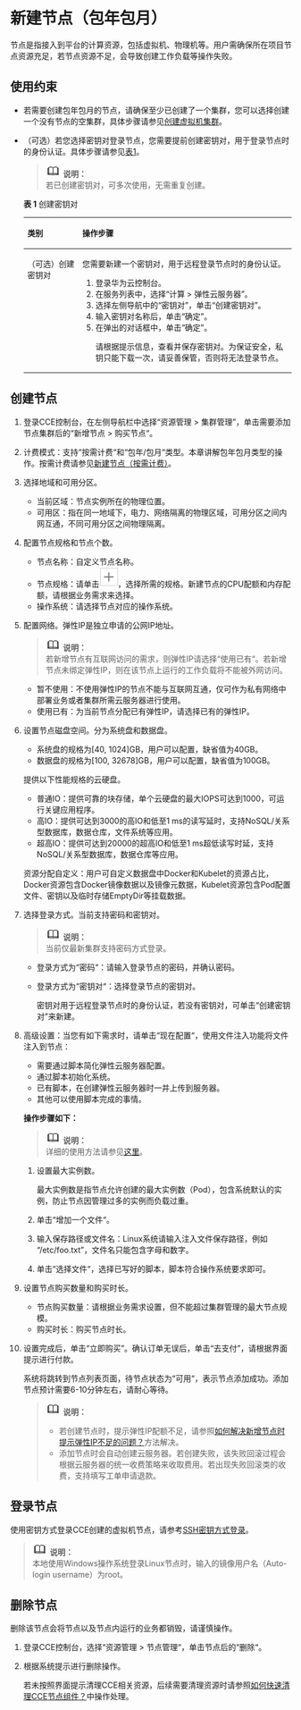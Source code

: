 # 新建节点（包年包月）<a name="cce_01_0003"></a>

节点是指接入到平台的计算资源，包括虚拟机、物理机等。用户需确保所在项目节点资源充足，若节点资源不足，会导致创建工作负载等操作失败。

## 使用约束<a name="section103205496263"></a>

-   若需要创建包年包月的节点，请确保至少已创建了一个集群，您可以选择创建一个没有节点的空集群，具体步骤请参见[创建虚拟机集群](创建虚拟机集群.md)。
-   （可选）若您选择密钥对登录节点，您需要提前创建密钥对，用于登录节点时的身份认证。具体步骤请参见[表1](#t31ae09fd9d294eabbb5bbf922752fff6)。

    >![](public_sys-resources/icon-note.gif) **说明：**   
    >若已创建密钥对，可多次使用，无需重复创建。  

    **表 1**  创建密钥对

    <a name="t31ae09fd9d294eabbb5bbf922752fff6"></a>
    <table><thead align="left"><tr id="cce_01_0033_row1364210523814"><th class="cellrowborder" valign="top" width="20.43%" id="mcps1.2.3.1.1"><p id="cce_01_0033_p10642157388"><a name="cce_01_0033_p10642157388"></a><a name="cce_01_0033_p10642157388"></a>类别</p>
    </th>
    <th class="cellrowborder" valign="top" width="79.57%" id="mcps1.2.3.1.2"><p id="cce_01_0033_p0642195163816"><a name="cce_01_0033_p0642195163816"></a><a name="cce_01_0033_p0642195163816"></a>操作步骤</p>
    </th>
    </tr>
    </thead>
    <tbody><tr id="cce_01_0033_row16421953380"><td class="cellrowborder" valign="top" width="20.43%" headers="mcps1.2.3.1.1 "><p id="cce_01_0033_p864275103813"><a name="cce_01_0033_p864275103813"></a><a name="cce_01_0033_p864275103813"></a>（可选）创建密钥对</p>
    </td>
    <td class="cellrowborder" valign="top" width="79.57%" headers="mcps1.2.3.1.2 "><p id="cce_01_0033_p156423514389"><a name="cce_01_0033_p156423514389"></a><a name="cce_01_0033_p156423514389"></a>您需要新建一个密钥对，用于远程登录节点时的身份认证。</p>
    <a name="cce_01_0033_ol1064212563819"></a><a name="cce_01_0033_ol1064212563819"></a><ol id="cce_01_0033_ol1064212563819"><li>登录华为云控制台。</li><li>在服务列表中，选择“计算 &gt; 弹性云服务器”。</li><li>选择左侧导航中的“密钥对”，单击“创建密钥对”。</li><li>输入密钥对名称后，单击“确定”。</li><li>在弹出的对话框中，单击“确定”。<p id="cce_01_0033_p10642185143813"><a name="cce_01_0033_p10642185143813"></a><a name="cce_01_0033_p10642185143813"></a>请根据提示信息，查看并保存密钥对。为保证安全，私钥只能下载一次，请妥善保管，否则将无法登录节点。</p>
    </li></ol>
    </td>
    </tr>
    </tbody>
    </table>


## 创建节点<a name="section19320144922620"></a>

1.  登录CCE控制台，在左侧导航栏中选择“资源管理 \> 集群管理”，单击需要添加节点集群后的“新增节点  \>  购买节点“。
2.  计费模式：支持“按需计费“和“包年/包月“类型。本章讲解包年包月类型的操作。按需计费请参见[新建节点（按需计费）](新建节点（按需计费）.md)。
3.  选择地域和可用分区。
    -   当前区域：节点实例所在的物理位置。
    -   可用区：指在同一地域下，电力、网络隔离的物理区域，可用分区之间内网互通，不同可用分区之间物理隔离。

4.  配置节点规格和节点个数。
    -   节点名称：自定义节点名称。
    -   节点规格：请单击![](figures/icon-add.png)，选择所需的规格。新建节点的CPU配额和内存配额，请根据业务需求来选择。
    -   操作系统：请选择节点对应的操作系统。

5.  配置网络。弹性IP是独立申请的公网IP地址。

    >![](public_sys-resources/icon-note.gif) **说明：**   
    >若新增节点有互联网访问的需求，则弹性IP请选择“使用已有“。若新增节点未绑定弹性IP，则在该节点上运行的工作负载将不能被外网访问。  

    -   暂不使用：不使用弹性IP的节点不能与互联网互通，仅可作为私有网络中部署业务或者集群所需云服务器进行使用。
    -   使用已有：为当前节点分配已有弹性IP，请选择已有的弹性IP。

6.  设置节点磁盘空间。分为系统盘和数据盘。

    -   系统盘的规格为\[40, 1024\]GB，用户可以配置，缺省值为40GB。
    -   数据盘的规格为\[100, 32678\]GB，用户可以配置，缺省值为100GB。

    提供以下性能规格的云硬盘。

    -   普通IO：提供可靠的块存储，单个云硬盘的最大IOPS可达到1000，可运行关键应用程序。
    -   高IO：提供可达到3000的高IO和低至1 ms的读写延时，支持NoSQL/关系型数据库，数据仓库，文件系统等应用。
    -   超高IO：提供可达到20000的超高IO和低至1 ms超低读写时延，支持NoSQL/关系型数据库，数据仓库等应用。

    资源分配自定义：用户可自定义数据盘中Docker和Kubelet的资源占比，Docker资源包含Docker镜像数据以及镜像元数据，Kubelet资源包含Pod配置文件、密钥以及临时存储EmptyDir等挂载数据。

7.  选择登录方式。当前支持密码和密钥对。

    >![](public_sys-resources/icon-note.gif) **说明：**   
    >当前仅最新集群支持密码方式登录。  

    -   登录方式为“密码“：请输入登录节点的密码，并确认密码。
    -   登录方式为“密钥对“：选择登录节点的密钥对。

        密钥对用于远程登录节点时的身份认证，若没有密钥对，可单击“创建密钥对”来新建。


8.  高级设置：当您有如下需求时，请单击“现在配置“，使用文件注入功能将文件注入到节点：

    -   需要通过脚本简化弹性云服务器配置。
    -   通过脚本初始化系统。
    -   已有脚本，在创建弹性云服务器时一并上传到服务器。
    -   其他可以使用脚本完成的事情。

    **操作步骤如下：**

    >![](public_sys-resources/icon-note.gif) **说明：**   
    >详细的使用方法请参见[这里](https://support.huaweicloud.com/usermanual-ecs/zh-cn_topic_0013898301.html)。  

    1.  设置最大实例数。

        最大实例数是指节点允许创建的最大实例数（Pod），包含系统默认的实例，防止节点因管理过多的实例而负载过重。

    2.  单击“增加一个文件“。
    3.  输入保存路径或文件名：Linux系统请输入注入文件保存路径，例如 “/etc/foo.txt”，文件名只能包含字母和数字。
    4.  单击“选择文件“，选择已写好的脚本，脚本符合操作系统要求即可。

9.  设置节点购买数量和购买时长。
    -   节点购买数量：请根据业务需求设置，但不能超过集群管理的最大节点规模。
    -   购买时长：购买节点时长。

10. 设置完成后，单击“立即购买”。确认订单无误后，单击“去支付”，请根据界面提示进行付款。

    系统将跳转到节点列表页面，待节点状态为“可用“，表示节点添加成功。添加节点预计需要6-10分钟左右，请耐心等待。

    >![](public_sys-resources/icon-note.gif) **说明：**   
    >-   若创建节点时，提示弹性IP配额不足，请参照[如何解决新增节点时提示弹性IP不足的问题？](如何解决新增节点时提示弹性IP不足的问题.md)方法解决。  
    >-   添加节点时会自动创建云服务器。若创建失败，该失败回滚过程会根据云服务器的统一收费策略来收取费用。若出现失败回滚类的收费，支持填写工单申请退款。  


## 登录节点<a name="section16476192312530"></a>

使用密钥方式登录CCE创建的虚拟机节点，请参考[SSH密钥方式登录](http://support.huaweicloud.com/usermanual-ecs/zh-cn_topic_0017955380.html)。

>![](public_sys-resources/icon-note.gif) **说明：**   
>本地使用Windows操作系统登录Linux节点时，输入的镜像用户名（Auto-login username）为root。  

## 删除节点<a name="section16844154721815"></a>

删除该节点会将节点以及节点内运行的业务都销毁，请谨慎操作。

1.  登录CCE控制台，选择“资源管理 \> 节点管理“，单击节点后的“删除“。
2.  根据系统提示进行删除操作。

    若未按照界面提示清理CCE相关资源，后续需要清理资源时请参照[如何快速清理CCE节点组件？](如何快速清理CCE节点组件.md)中操作处理。


